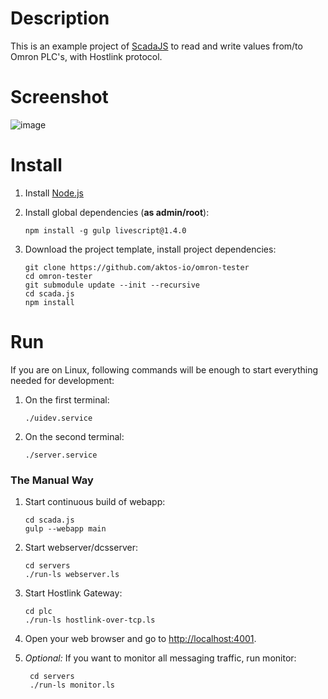 # Description

This is an example project of [ScadaJS](https://github.com/aktos-io/scada.js) to read and write values from/to Omron PLC's, with Hostlink protocol.

# Screenshot 

![image](https://user-images.githubusercontent.com/6639874/30219707-96bc706c-94c5-11e7-9c6f-ad0d74411eb9.png)

# Install

1. Install [Node.js](https://nodejs.org/en/download/)

2. Install global dependencies (**as admin/root**):

       npm install -g gulp livescript@1.4.0

3. Download the project template, install project dependencies:

       git clone https://github.com/aktos-io/omron-tester
       cd omron-tester
       git submodule update --init --recursive
       cd scada.js
       npm install

# Run

If you are on Linux, following commands will be enough to start everything needed for development:

1. On the first terminal:

       ./uidev.service

2. On the second terminal:

       ./server.service

### The Manual Way

1. Start continuous build of webapp:

       cd scada.js
       gulp --webapp main

2. Start webserver/dcsserver:

       cd servers
       ./run-ls webserver.ls

3. Start Hostlink Gateway:

       cd plc
       ./run-ls hostlink-over-tcp.ls

4. Open your web browser and go to [http://localhost:4001](http://localhost:4001).

5. *Optional:* If you want to monitor all messaging traffic, run monitor:

        cd servers
        ./run-ls monitor.ls

